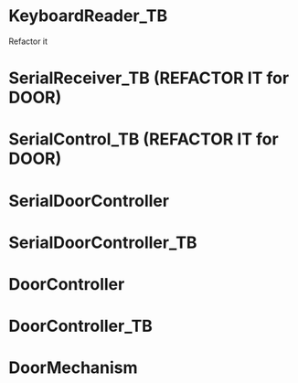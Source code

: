 # KeyboardReader_TB
Refactor it

# SerialReceiver_TB (REFACTOR IT for DOOR)

# SerialControl_TB (REFACTOR IT for DOOR)

# SerialDoorController

# SerialDoorController_TB

# DoorController

# DoorController_TB

# DoorMechanism


